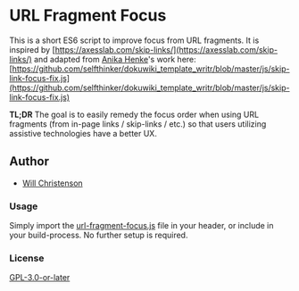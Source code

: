 # URL Fragment Focus
This is a short ES6 script to improve focus from URL fragments. It is inspired by [https://axesslab.com/skip-links/](https://axesslab.com/skip-links/) and adapted from [Anika Henke](https://github.com/selfthinker)'s work here: [https://github.com/selfthinker/dokuwiki_template_writr/blob/master/js/skip-link-focus-fix.js](https://github.com/selfthinker/dokuwiki_template_writr/blob/master/js/skip-link-focus-fix.js)

**TL;DR** The goal is to easily remedy the focus order when using URL fragments (from in-page links / skip-links / etc.) so that users utilizing assistive technologies have a better UX.

## Author
- [Will Christenson](https://github.com/MrSpecific)

### Usage
Simply import the [url-fragment-focus.js](url-fragment-focus.js) file in your header, or include in your build-process. No further setup is required.

### License
[GPL-3.0-or-later](https://choosealicense.com/licenses/gpl-3.0/)
